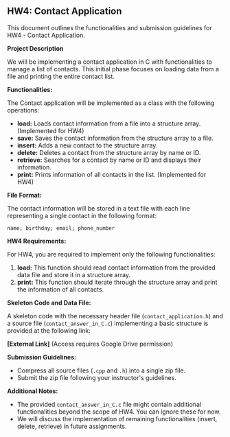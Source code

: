 ## HW4: Contact Application

This document outlines the functionalities and submission guidelines for HW4 - Contact Application.

**Project Description**

We will be implementing a contact application in C with functionalities to manage a list of contacts. This initial phase focuses on loading data from a file and printing the entire contact list.

**Functionalities:**

The Contact application will be implemented as a class with the following operations:

* **load:** Loads contact information from a file into a structure array. (Implemented for HW4)
* **save:** Saves the contact information from the structure array to a file.
* **insert:** Adds a new contact to the structure array.
* **delete:** Deletes a contact from the structure array by name or ID.
* **retrieve:** Searches for a contact by name or ID and displays their information.
* **print:** Prints information of all contacts in the list. (Implemented for HW4)

**File Format:**

The contact information will be stored in a text file with each line representing a single contact in the following format:

```
name; birthday; email; phone_number
```

**HW4 Requirements:**

For HW4, you are required to implement only the following functionalities:

1. **load:** This function should read contact information from the provided data file and store it in a structure array.
2. **print:** This function should iterate through the structure array and print the information of all contacts.

**Skeleton Code and Data File:**

A skeleton code with the necessary header file (`contact_application.h`) and a source file (`contact_answer_in_C.c`) implementing a basic structure is provided at the following link:

**[External Link]** (Access requires Google Drive permission)

**Submission Guidelines:**

* Compress all source files (`.cpp` and `.h`) into a single zip file.
* Submit the zip file following your instructor's guidelines.

**Additional Notes:**

* The provided `contact_answer_in_C.c` file might contain additional functionalities beyond the scope of HW4. You can ignore these for now.
* We will discuss the implementation of remaining functionalities (insert, delete, retrieve) in future assignments.
